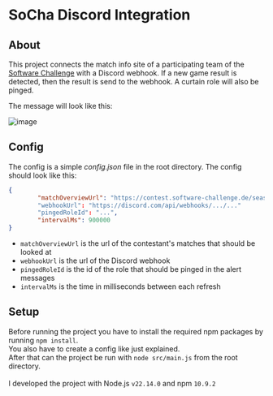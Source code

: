 # SoCha Discord Integration

## About
This project connects the match info site of a participating team of the [Software Challenge](https://software-challenge.de/) with a Discord webhook.
If a new game result is detected, then the result is send to the webhook. A curtain role will also be pinged.

The message will look like this:

![image](https://github.com/user-attachments/assets/4a5159b1-2d05-47de-874f-ac1748932b91)

## Config
The config is a simple *config.json* file in the root directory. The config should look like this:
```json
{
        "matchOverviewUrl": "https://contest.software-challenge.de/seasons/.../contestants/.../matches"
        "webhookUrl": "https://discord.com/api/webhooks/.../..."
        "pingedRoleId": "...",
        "intervalMs": 900000
}
```
- `matchOverviewUrl` is the url of the contestant's matches that should be looked at
- `webhookUrl` is the url of the Discord webhook
- `pingedRoleId` is the id of the role that should be pinged in the alert messages
- `intervalMs` is the time in milliseconds between each refresh

## Setup
Before running the project you have to install the required npm packages by running `npm install`.\
You also have to create a config like just explained.\
After that can the project be run with `node src/main.js` from the root directory.\
\
I developed the project with Node.js `v22.14.0` and npm `10.9.2`
